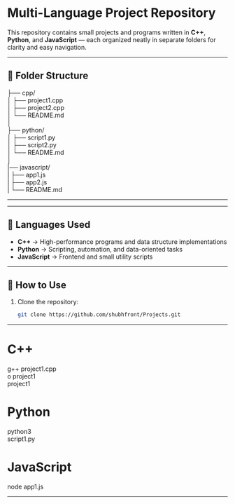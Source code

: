 # Multi-Language Project Repository

This repository contains small projects and programs written in **C++**, **Python**, and **JavaScript** — each organized neatly in separate folders for clarity and easy navigation.

---

## 📁 Folder Structure
├── cpp/  
│ ├── project1.cpp  
│ ├── project2.cpp  
│ └── README.md  
│  
├── python/  
│ ├── script1.py  
│ ├── script2.py  
│ └── README.md  
│  
|── javascript/  
| ├── app1.js  
| ├── app2.js  
| └── README.md  

---

---

## 🚀 Languages Used
- **C++** → High-performance programs and data structure implementations  
- **Python** → Scripting, automation, and data-oriented tasks  
- **JavaScript** → Frontend and small utility scripts  

---

## 🧠 How to Use
1. Clone the repository:
   ```bash
   git clone https://github.com/shubhfront/Projects.git

---
   
# C++
g++ project1.cpp   
o project1   
project1  

# Python
python3  
script1.py  

# JavaScript
node app1.js

---
